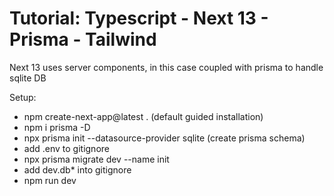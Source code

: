 # Tutorial: Typescript - Next 13 - Prisma - Tailwind

Next 13 uses server components, in this case coupled with prisma to handle sqlite DB

Setup:

- npm create-next-app@latest . (default guided installation)
- npm i prisma -D
- npx prisma init --datasource-provider sqlite (create prisma schema)
- add .env to gitignore
- npx prisma migrate dev --name init
- add dev.db\* into gitignore
- npm run dev
